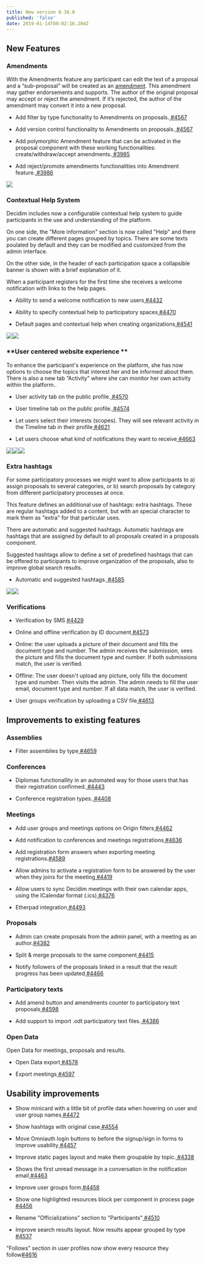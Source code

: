 ```yaml
---
title: New version 0.16.0
published: 'false'
date: 2019-01-14T09:02:16.204Z
---
```

## New Features

### **Amendments**

With the Amendments feature any participant can edit the text of a proposal and a “sub-proposal” will be created as an [amendment](https://en.wikipedia.org/wiki/Amendment). This amendment may gather endorsements and supports. The author of the original proposal may accept or reject the amendment. If it’s rejected, the author of the amendment may convert it into a new proposal.

* Add filter by type functionality to Amendments on proposals.[ #4567](https://github.com/decidim/decidim/pull/4567/)

* Add version control functionality to Amendments on proposals.[ #4567](https://github.com/decidim/decidim/pull/4567/)

* Add polymorphic Amendment feature that can be activated in the proposal component with these working functionalities: create/withdraw/accept amendments.[ #3985](https://github.com/decidim/decidim/pull/3985/)

* Add reject/promote amendments functionalities into Amendment feature.[ #3986](https://github.com/decidim/decidim/pull/3986/)

![](https://lh5.googleusercontent.com/-vzIp_xv_mlKivgOt-tnSJuc0VIJ-nFkRbGXJQ13jyc0YirUuaF3ciwT4KzCpCxQhv8d5OG0uTiDy86XfWPvEyVAPLPIGkW1gYx3HFweIPtNGt4tG_pzfD8GxCIjTgbMxxZ2keNR)

### **Contextual Help System**

Decidim includes now a configurable contextual help system to guide participants in the use and understanding of the platform.

On one side, the "More information" section is now called "Help" and there you can create different pages grouped by topics. There are some texts poulated by default and they can be modified and customized from the admin interface.

On the other side, in the header of each participation space a collapsible banner is shown with a brief explanation of it.

When a participant registers for the first time she receives a welcome notification with links to the help pages.

* Ability to send a welcome notification to new users[ #4432](https://github.com/decidim/decidim/pull/4432)

* Ability to specify contextual help to participatory spaces[ #4470](https://github.com/decidim/decidim/pull/4470)

* Default pages and contextual help when creating organizations[ #4541](https://github.com/decidim/decidim/pull/4541)

![](https://lh4.googleusercontent.com/7737VtLIlAFLa7TKiIB3Js4opjI2MbkFoz203vF_TUhkaQs2MIzSAtcRxW8sXzHnFzfgdgHaQzdaS7mulbOMxYBWNoBuehq83G5UPkgLE-Zy0qFSTyUQzt92QQXcoz5FzDguIk2K)![](https://lh3.googleusercontent.com/RqzO7RE8QI9WpcjSKL_DTNqJwBN6UPkPh_CPXHG-U7kSjr2RJpkgfcmIKn98S2jNUHm5JuoJIPLtbiPZw4pwtWFHrvT2qHqhAzebLsBRDumuUDF1Yi25ifbU4DPImZ7ySYN4Gcbf)

### **User centered website experience **

To enhance the participant's experience on the platform, she has now options to choose the topics that interest her and be informed about them. There is also a new tab “Activity” where she can monitor her own activity within the platform..

* User activity tab on the public profile.[ #4570](https://github.com/decidim/decidim/pull/4570)

* User timeline tab on the public profile.[ #4574](https://github.com/decidim/decidim/pull/4574)

* Let users select their interests (scopes). They will see relevant activity in the Timeline tab in their profile[ #4621](https://github.com/decidim/decidim/pull/4621)

* Let users choose what kind of notifications they want to receive[ #4663](https://github.com/decidim/decidim/pull/4663)

![](https://lh5.googleusercontent.com/e_tYgK4-jV92vVCjp598w1DWwu0Qe4e2u7PrODNj_18jRbR7wF_YTuNgzd5eVcIZrPsSuI3qpnkVPpgwrsIfOgBkIUmP3UPO3KtRTtf74CBiTJe4a8Q_ztHWxNiCZsUXAttKR1Dz)![](https://lh3.googleusercontent.com/1uVM-GzNPrwE-Jf2SVun2IAzBUFgHQ2u0E-gkEOEf9z7FJHyfSAHIzTJyefIeoTVFUbXUlsIdZ0gvr8EYnAJUS7P6Mn7Ayv7xEQZAjBQklvcAnWCHQ7BoRT0GXDRkz0iEh2Q8c0R)![](https://lh4.googleusercontent.com/aTJ54whr42i7zAsqtZXhjbxxPU2-BSIlfmMPAjhqCLhQRU3S5U2yeFMxQHLXZBptSsQH2Z2bHZTUUrqXUvJrmGoyCPd-hKFMdOatY41kKPldcaKs7xa9wsZUAOrhCNpjf0V-D4N_)

### **Extra hashtags**

For some participatory processes we might want to allow participants to a) assign proposals to several categories, or b) search proposals by category from different participatory processes at once.

This feature defines an additional use of hashtags: extra hashtags. These are regular hashtags added to a content, but with an special character to mark them as "extra" for that particular uses. 

There are automatic and suggested hashtags. Automatic hashtags are hashtags that are assigned by default to all proposals created in a proposals component.

Suggested hashtags allow to define a set of predefined hashtags that can be offered to participants to improve organization of the proposals, also to improve global search results.

* Automatic and suggested hashtags.[ #4585](https://github.com/decidim/decidim/pull/4585/)

![](https://lh6.googleusercontent.com/dSTgSRCqmEu1ZdoCdbanyNgFqBVCqh_4NRAs3b7by9pZkh3BPcD5-SDsZfJulfuyVO1dOfeXBzppjUbpHAPLeWtDlF22cnfJSxy3FYUOYV41ZoJFRYSFn4_cNPRZ9EmcfDO1GIm5)![](https://lh4.googleusercontent.com/sV7PPiT2tg0vFLU-UwJ-q-vd6vFS4b081mGZu3jYivhUlzymsGMynm4h33VAf8l4C2JVcCYtBw7b3mNlgq7c5O5MjHtCz4nVnMS2YzK1k4L1_kHsZZMiIPOKGZv1g6rOr4UpZSwK)

### **Verifications**

* Verification by SMS [#4429](https://github.com/decidim/decidim/pull/4429)

* Online and offline verification by ID document[ #4573](https://github.com/decidim/decidim/pull/4573)


* Online: the user uploads a picture of their document and fills the document type and number. The admin receives the submission, sees the picture and fills the document type and number. If both submissions match, the user is verified.

* Offline: The user doesn't upload any picture, only fills the document type and number. Then visits the admin. The admin needs to fill the user email, document type and number. If all data match, the user is verified.


* User groups verification by uploading a CSV file[ #4613](https://github.com/decidim/decidim/pull/4613)

## Improvements to existing features

### **Assemblies**

* Filter assemblies by type[ #4659](https://github.com/decidim/decidim/pull/4659/)

### **Conferences**

* Diplomas functionallity in an automated way for those users that has their registration confirmed.[ #4443](https://github.com/decidim/decidim/pull/4443)

* Conference registration types.[ #4408](https://github.com/decidim/decidim/pull/4408)

### **Meetings**

* Add user groups and meetings options on Origin filters[ #4462](https://github.com/decidim/decidim/pull/4462)

* Add notification to conferences and meetings registrations[ #4636](https://github.com/decidim/decidim/pull/4636/)

* Add registration form answers when exporting meeting registrations.[#4589](https://github.com/decidim/decidim/pull/4589)

* Allow admins to activate a registration form to be answered by the user when they joins for the meeting[ #4419](https://github.com/decidim/decidim/pull/4419)

* Allow users to sync Decidim meetings with their own calendar apps, using the ICalendar format (.ics)[ #4376](https://github.com/decidim/decidim/pull/4376)

* Etherpad integration[ #4493](https://github.com/decidim/decidim/pull/4493)

### **Proposals**

* Admin can create proposals from the admin panel, with a meeting as an author.[#4382](https://github.com/decidim/decidim/pull/4382)

* Split & merge proposals to the same component[ #4415](https://github.com/decidim/decidim/pull/4415)

* Notify followers of the proposals linked in a result that the result progress has been updated[ #4466](https://github.com/decidim/decidim/pull/4466)

### **Participatory texts**

* Add amend button and amendments counter to participatory text proposals[ #4598](https://github.com/decidim/decidim/pull/4598/)

* Add support to import .odt participatory text files.[ #4386](https://github.com/decidim/decidim/pull/4386)

### **Open Data**

Open Data for meetings, proposals and results.

* Open Data export[ #4578](https://github.com/decidim/decidim/pull/4578)

* Export meetings[ #4597](https://github.com/decidim/decidim/pull/4597)

## Usability improvements

* Show minicard with a little bit of profile data when hovering on user and user group names[ #4472](https://github.com/decidim/decidim/pull/4472)

* Show hashtags with original case[ #4554](https://github.com/decidim/decidim/pull/4554)

* Move Omniauth login buttons to before the signup/sign in forms to improve usability[ #4457](https://github.com/decidim/decidim/pull/4457)

* Improve static pages layout and make them groupable by topic.[ #4338](https://github.com/decidim/decidim/pull/4338)

* Shows the first unread message in a conversation in the notification email[ #4463](https://github.com/decidim/decidim/pull/4463)

* Improve user groups form[ #4458](https://github.com/decidim/decidim/pull/4458)

* Show one highlighted resources block per component in process page[ #4456](https://github.com/decidim/decidim/pull/4456)

* Rename "Officializations" section to "Participants"[ #4510](https://github.com/decidim/decidim/pull/4510)

* Improve search results layout. Now results appear grouped by type[ #4537](https://github.com/decidim/decidim/pull/4537)

"Follows" section in user profiles now show every resource they follow[#4616](https://github.com/decidim/decidim/pull/4616)
